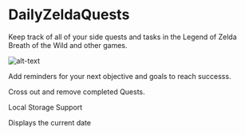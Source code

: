 # DailyZeldaQuests
Keep track of all of your side quests and tasks in the Legend of Zelda Breath of the Wild and other games.

![alt-text](https://github.com/Noah670/DailyZeldaQuests/blob/master/display/DailyZeldaQuests.png)


Add reminders for your next objective and goals to reach successs.

Cross out and remove completed Quests.

Local Storage Support

Displays the current date




